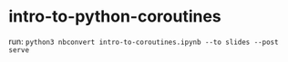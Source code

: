 # intro-to-python-coroutines
run:
`python3 nbconvert intro-to-coroutines.ipynb --to slides --post serve`
